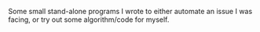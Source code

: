 Some small stand-alone programs I wrote to either automate an issue I was facing, or try out some algorithm/code for myself.
